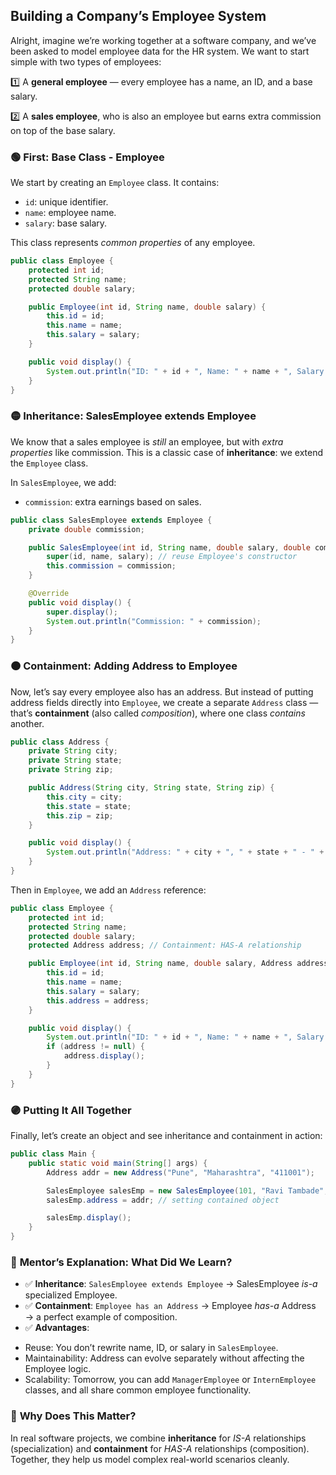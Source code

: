  
##  Building a Company’s Employee System

Alright, imagine we’re working together at a software company, and we’ve been asked to model employee data for the HR system. We want to start simple with two types of employees:

1️⃣ A **general employee** — every employee has a name, an ID, and a base salary.

2️⃣ A **sales employee**, who is also an employee but earns extra commission on top of the base salary.


### 🟢 **First: Base Class - Employee**

We start by creating an `Employee` class. It contains:

* `id`: unique identifier.
* `name`: employee name.
* `salary`: base salary.

This class represents *common properties* of any employee.

```java
public class Employee {
    protected int id;
    protected String name;
    protected double salary;

    public Employee(int id, String name, double salary) {
        this.id = id;
        this.name = name;
        this.salary = salary;
    }

    public void display() {
        System.out.println("ID: " + id + ", Name: " + name + ", Salary: " + salary);
    }
}
```

  

### 🟡 **Inheritance: SalesEmployee extends Employee**

We know that a sales employee is *still* an employee, but with *extra properties* like commission. This is a classic case of **inheritance**: we extend the `Employee` class.

In `SalesEmployee`, we add:

* `commission`: extra earnings based on sales.

```java
public class SalesEmployee extends Employee {
    private double commission;

    public SalesEmployee(int id, String name, double salary, double commission) {
        super(id, name, salary); // reuse Employee's constructor
        this.commission = commission;
    }

    @Override
    public void display() {
        super.display();
        System.out.println("Commission: " + commission);
    }
}
```

### 🟠 **Containment: Adding Address to Employee**

Now, let’s say every employee also has an address. But instead of putting address fields directly into `Employee`, we create a separate `Address` class — that’s **containment** (also called *composition*), where one class *contains* another.

```java
public class Address {
    private String city;
    private String state;
    private String zip;

    public Address(String city, String state, String zip) {
        this.city = city;
        this.state = state;
        this.zip = zip;
    }

    public void display() {
        System.out.println("Address: " + city + ", " + state + " - " + zip);
    }
}
```

Then in `Employee`, we add an `Address` reference:

```java
public class Employee {
    protected int id;
    protected String name;
    protected double salary;
    protected Address address; // Containment: HAS-A relationship

    public Employee(int id, String name, double salary, Address address) {
        this.id = id;
        this.name = name;
        this.salary = salary;
        this.address = address;
    }

    public void display() {
        System.out.println("ID: " + id + ", Name: " + name + ", Salary: " + salary);
        if (address != null) {
            address.display();
        }
    }
}
```

 

### 🟣 **Putting It All Together**

Finally, let’s create an object and see inheritance and containment in action:

```java
public class Main {
    public static void main(String[] args) {
        Address addr = new Address("Pune", "Maharashtra", "411001");

        SalesEmployee salesEmp = new SalesEmployee(101, "Ravi Tambade", 50000, 8000);
        salesEmp.address = addr; // setting contained object

        salesEmp.display();
    }
}
```

 
### 📘 **Mentor’s Explanation: What Did We Learn?**

- ✅ **Inheritance**: `SalesEmployee extends Employee` → SalesEmployee *is-a* specialized Employee.
- ✅ **Containment**: `Employee has an Address` → Employee *has-a* Address → a perfect example of composition.
- ✅ **Advantages**:

* Reuse: You don’t rewrite name, ID, or salary in `SalesEmployee`.
* Maintainability: Address can evolve separately without affecting the Employee logic.
* Scalability: Tomorrow, you can add `ManagerEmployee` or `InternEmployee` classes, and all share common employee functionality.

 

### 🔎 **Why Does This Matter?**

In real software projects, we combine **inheritance** for *IS-A* relationships (specialization) and **containment** for *HAS-A* relationships (composition). Together, they help us model complex real-world scenarios cleanly.